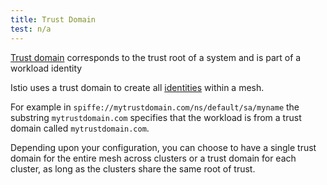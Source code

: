 ```yaml
---
title: Trust Domain
test: n/a
---
```


[Trust domain](https://spiffe.io/spiffe/concepts/#trust-domain) corresponds to the trust root of a system and is part of a workload identity

Istio uses a trust domain to create all
[identities](/docs/reference/glossary/#identity) within a mesh. 

For example in `spiffe://mytrustdomain.com/ns/default/sa/myname` the substring `mytrustdomain.com`
specifies that the workload is from a trust domain called `mytrustdomain.com`.

Depending upon your configuration, you can choose to have a single trust domain for the entire mesh across clusters or a trust domain for each cluster, as long as the clusters share the same root of trust.
